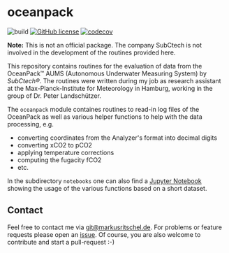 # oceanpack
![build](https://github.com/markusritschel/oceanpack/workflows/build/badge.svg)
[![GitHub license](https://img.shields.io/github/license/markusritschel/oceanpack)](https://github.com/markusritschel/oceanpack/blob/master/LICENSE)
[![codecov](https://codecov.io/gh/markusritschel/oceanpack/branch/master/graph/badge.svg)](https://codecov.io/gh/markusritschel/oceanpack)

**Note:** This is not an official package. The company SubCtech is not involved in the development of the routines provided here. 

This repository contains routines for the evaluation of data from the OceanPack&trade; AUMS (Autonomous Underwater Measuring System) by _SubCtech&reg;_.
The routines were written during my job as research assistant at the Max-Planck-Institute for Meteorology in Hamburg, working in the group of Dr. Peter Landschützer.

The `oceanpack` module containes routines to read-in log files of the OceanPack as well as various helper functions to help with the data processing,
e.g. 
* converting coordinates from the Analyzer's format into decimal digits
* converting xCO2 to pCO2
* applying temperature corrections
* computing the fugacity fCO2
* etc.

In the subdirectory `notebooks` one can also find a [Jupyter Notebook](https://github.com/markusritschel/oceanpack/blob/master/oceanpack/notebooks/examples.ipynb) showing the usage of the various functions based on a short dataset. 

Contact
-------
Feel free to contact me via git@markusritschel.de.
For problems or feature requests please open an [issue](https://github.com/markusritschel/oceanpack/issues).
Of course, you are also welcome to contribute and start a pull-request :-)
